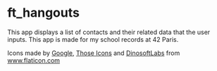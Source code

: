 ft_hangouts
===================================

This app displays a list of contacts and their related data that the user inputs.
This app is made for my school records at 42 Paris.













<div>Icons made by <a href="https://www.flaticon.com/authors/google" title="Google">Google</a>, <a href="https://www.flaticon.com/authors/those-icons" title="Those Icons">Those Icons</a>  and <a href="https://www.flaticon.com/authors/dinosoftlabs" title="DinosoftLabs">DinosoftLabs</a> from <a href="https://www.flaticon.com/" title="Flaticon">www.flaticon.com</a></div>

